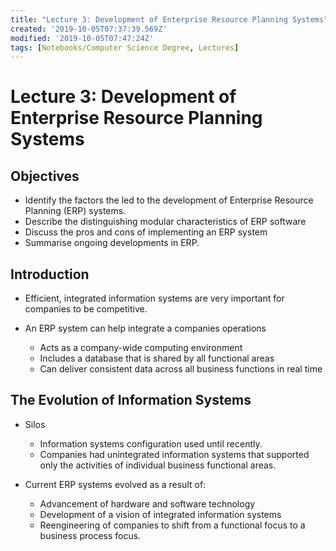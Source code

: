 ```yaml
---
title: "Lecture 3: Development of Enterprise Resource Planning Systems"
created: '2019-10-05T07:37:39.569Z'
modified: '2019-10-05T07:47:24Z'
tags: [Notebooks/Computer Science Degree, Lectures]
---
```


# Lecture 3: Development of Enterprise Resource Planning Systems

## Objectives

* Identify the factors the led to the development of Enterprise Resource Planning (ERP) systems.
* Describe the distinguishing modular characteristics of ERP software
* Discuss the pros and cons of implementing an ERP system
* Summarise ongoing developments in ERP.
 
## Introduction

* Efficient, integrated information systems are very important for companies to be competitive.
* An ERP system can help integrate a companies operations

    * Acts as a company-wide computing environment
    * Includes a database that is shared by all functional areas
    * Can deliver consistent data across all business functions in real time

 
## The Evolution of Information Systems

* Silos

    * Information systems configuration used until recently.
    * Companies had unintegrated information systems that supported only the activities of individual business functional areas.

* Current ERP systems evolved as a result of:

    * Advancement of hardware and software technology
    * Development of a vision of integrated information systems
    * Reengineering of companies to shift from a functional focus to a business process focus.

